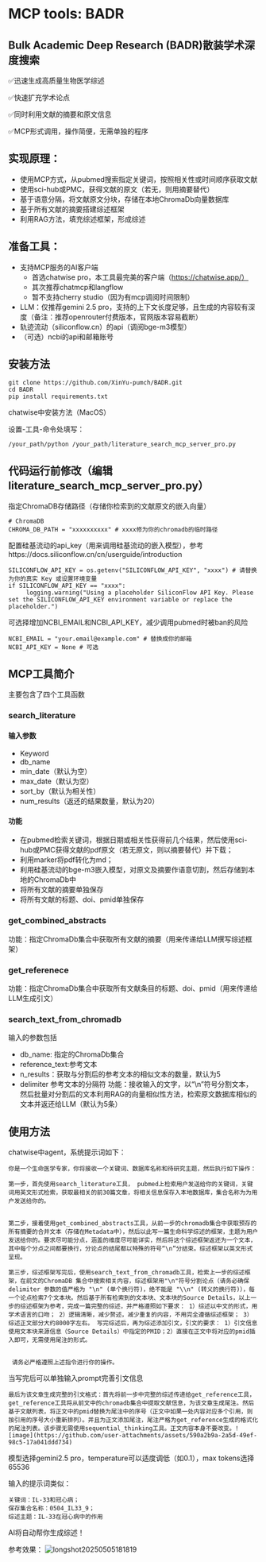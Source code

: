 # MCP tools: BADR
## Bulk Academic Deep Research (BADR)散装学术深度搜索

✅迅速生成高质量生物医学综述

✅快速扩充学术论点

✅同时利用文献的摘要和原文信息

✅MCP形式调用，操作简便，无需单独的程序


## 实现原理：
* 使用MCP方式，从pubmed搜索指定关键词，按照相关性或时间顺序获取文献
* 使用sci-hub或PMC，获得文献的原文（若无，则用摘要替代）
* 基于语意分隔，将文献原文分块，存储在本地ChromaDb向量数据库
* 基于所有文献的摘要搭建综述框架
* 利用RAG方法，填充综述框架，形成综述

## 准备工具：
* 支持MCP服务的AI客户端
  * 首选chatwise pro，本工具最完美的客户端（https://chatwise.app/）
  * 其次推荐chatmcp和langflow
  * 暂不支持cherry studio（因为有mcp调阅时间限制）
* LLM：仅推荐gemini 2.5 pro，支持的上下文长度足够，且生成的内容较有深度（备注：推荐openrouter付费版本，官网版本容易截断）
* 轨迹流动（siliconflow.cn）的api（调阅bge-m3模型）
* （可选）ncbi的api和邮箱账号


## 安装方法
```
git clone https://github.com/XinYu-pumch/BADR.git
cd BADR
pip install requirements.txt
```
chatwise中安装方法（MacOS）

设置-工具-命令处填写：
```
/your_path/python /your_path/literature_search_mcp_server_pro.py
```



## 代码运行前修改（编辑literature_search_mcp_server_pro.py）

指定ChromaDB存储路径（存储你检索到的文献原文的嵌入向量）
```
# ChromaDB
CHROMA_DB_PATH = "xxxxxxxxxx" # xxxx修为你的chromadb的临时路径
```
配置硅基流动的api_key（用来调用硅基流动的嵌入模型），参考https://docs.siliconflow.cn/cn/userguide/introduction
```
SILICONFLOW_API_KEY = os.getenv("SILICONFLOW_API_KEY", "xxxx") # 请替换为你的真实 Key 或设置环境变量
if SILICONFLOW_API_KEY == "xxxx":
     logging.warning("Using a placeholder SiliconFlow API Key. Please set the SILICONFLOW_API_KEY environment variable or replace the placeholder.")
```
可选择增加NCBI_EMAIL和NCBI_API_KEY，减少调用pubmed时被ban的风险
```
NCBI_EMAIL = "your.email@example.com" # 替换成你的邮箱
NCBI_API_KEY = None # 可选
```

## MCP工具简介
主要包含了四个工具函数
### search_literature

#### 输入参数
* Keyword
* db_name
* min_date（默认为空）
* max_date（默认为空）
* sort_by（默认为相关性）
* num_results（返还的结果数量，默认为20）
#### 功能
* 在pubmed检索关键词，根据日期或相关性获得前几个结果，然后使用sci-hub或PMC获得文献的pdf原文（若无原文，则以摘要替代）并下载；
* 利用marker将pdf转化为md；
* 利用硅基流动的bge-m3嵌入模型，对原文及摘要作语意切割，然后存储到本地的ChromaDb中
* 将所有文献的摘要单独保存
* 将所有文献的标题、doi、pmid单独保存



### get_combined_abstracts
功能：指定ChromaDb集合中获取所有文献的摘要（用来传递给LLM撰写综述框架）

### get_referenece
功能：指定ChromaDb集合中获取所有文献条目的标题、doi、pmid（用来传递给LLM生成引文）


### search_text_from_chromadb
输入的参数包括
* db_name: 指定的ChromaDb集合
* reference_text:参考文本
* n_results：获取与分割后的参考文本的相似文本的数量，默认为5
* delimiter 参考文本的分隔符
功能：接收输入的文字，以“\n”符号分割文本，然后批量对分割后的文本利用RAG的向量相似性方法，检索原文数据库相似的文本并返还给LLM（默认为5条）



## 使用方法
chatwise中agent，系统提示词如下：

```
你是一个生命医学专家，你将接收一个关键词、数据库名称和待研究主题，然后执行如下操作：

第一步，首先使用search_literature工具， pubmed上检索用户发送给你的关键词，关键词用英文形式检索，获取最相关的前30篇文章，将相关信息保存入本地数据库，集合名称为为用户发送给你的。


第二步，接着使用get_combined_abstracts工具，从前一步的chromadb集合中获取预存的所有摘要的合并文本（存储在Metadata中），然后以此写一篇生命科学综述的框架，主题为用户发送给你的。要求尽可能分点，涵盖的维度尽可能详实，然后将这个综述框架返还为一个文本，其中每个分点之间都要换行，分论点的结尾都以特殊的符号“\n”分结束。综述框架以英文形式呈现。

第三步，综述框架写完后，使用search_text_from_chromadb工具，检索上一步的综述框架，在前文的ChromaDB 集合中搜索相关内容，综述框架用"\n"符号分割论点（请务必确保 delimiter 参数的值严格为 "\n" (单个换行符)，绝不能是 "\\n" (转义的换行符)），每一个论点检索7个文本块。然后基于所有检索到的文本块、文本块的Source Details，以上一步的综述框架为参考，完成一篇完整的综述，并严格遵照如下要求： 1）综述以中文的形式，用学术语言的口吻； 2）逻辑清晰，减少赘述，减少重复的内容，不用完全遵循综述框架； 3）综述正文部分大约8000字左右。 写完综述后，再为综述添加引文，引文的要求： 1）引文信息使用文本块来源信息（Source Details）中指定的PMID；2）直接在正文中将对应的pmid插入即可，无需使用尾注的形式。 


 请务必严格遵照上述指令进行你的操作。
```
当写完后可以单独输入prompt完善引文信息
```
最后为该文章生成完整的引文格式：首先将前一步中完整的综述传递给get_reference工具，get_reference工具将从前文中的chromadb集合中提取文献信息，为该文章生成尾注。然后基于文献列表，将正文中的pmid替换为尾注中的序号（正文中如果一处内容对应多个引用，则按引用的序号大小重新排列）。并且为正文添加尾注，尾注严格为get_reference生成的格式化的尾注列表。该步骤无需使用sequential_thinking工具。正文内容本身不要改变。![image](https://github.com/user-attachments/assets/590a2b9a-2a5d-49ef-98c5-17a041ddd734)

```

模型选择gemini2.5 pro，temperature可以适度调低（如0.1），max tokens选择 65536

输入的提示词类似：
```
关键词：IL-33和冠心病；
保存集合名称：0504_IL33_9；
综述主题：IL-33在冠心病中的作用
```

AI将自动帮你生成综述！

参考效果：
![longshot20250505181819](https://github.com/user-attachments/assets/7d83023c-0876-4f0a-a3db-f0bffd22a743)

















